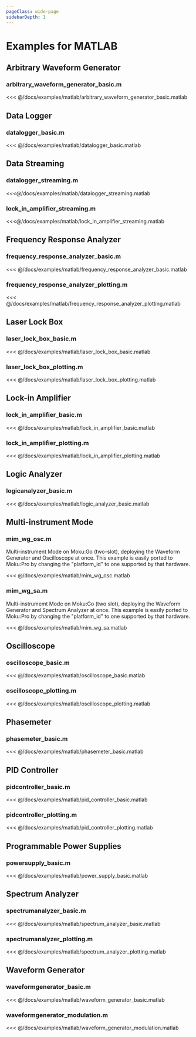 ```yaml
---
pageClass: wide-page
sidebarDepth: 1
---
```


# Examples for MATLAB
## Arbitrary Waveform Generator

### arbitrary_waveform_generator_basic.m
<<< @/docs/examples/matlab/arbitrary_waveform_generator_basic.matlab

## Data Logger
### datalogger_basic.m
<<< @/docs/examples/matlab/datalogger_basic.matlab

## Data Streaming

### datalogger_streaming.m

<<<@/docs/examples/matlab/datalogger_streaming.matlab

### lock_in_amplifier_streaming.m

<<<@/docs/examples/matlab/lock_in_amplifier_streaming.matlab


## Frequency Response Analyzer
### frequency_response_analyzer_basic.m
<<< @/docs/examples/matlab/frequency_response_analyzer_basic.matlab

### frequency_response_analyzer_plotting.m
<<< @/docs/examples/matlab/frequency_response_analyzer_plotting.matlab

## Laser Lock Box
### laser_lock_box_basic.m
<<< @/docs/examples/matlab/laser_lock_box_basic.matlab

### laser_lock_box_plotting.m
<<< @/docs/examples/matlab/laser_lock_box_plotting.matlab

## Lock-in Amplifier
### lock_in_amplifier_basic.m
<<< @/docs/examples/matlab/lock_in_amplifier_basic.matlab

### lock_in_amplifier_plotting.m
<<< @/docs/examples/matlab/lock_in_amplifier_plotting.matlab

## Logic Analyzer
### logicanalyzer_basic.m
<<< @/docs/examples/matlab/logic_analyzer_basic.matlab

## Multi-instrument Mode
### mim_wg_osc.m

Multi-instrument Mode on Moku:Go (two-slot), deploying the Waveform Generator
and Oscilloscope at once. This example is easily ported to Moku:Pro by changing
the "platform_id" to one supported by that hardware.

<<< @/docs/examples/matlab/mim_wg_osc.matlab

### mim_wg_sa.m

Multi-instrumemt Mode on Moku:Go (two slot), deploying the Waveform Generator
and Spectrum Analyzer at once. This example is easily ported to Moku:Pro by changing
the "platform_id" to one supported by that hardware.

<<< @/docs/examples/matlab/mim_wg_sa.matlab

## Oscilloscope
### oscilloscope_basic.m
<<< @/docs/examples/matlab/oscilloscope_basic.matlab

### oscilloscope_plotting.m
<<< @/docs/examples/matlab/oscilloscope_plotting.matlab

## Phasemeter
### phasemeter_basic.m
<<< @/docs/examples/matlab/phasemeter_basic.matlab

## PID Controller
### pidcontroller_basic.m
<<< @/docs/examples/matlab/pid_controller_basic.matlab

### pidcontroller_plotting.m
<<< @/docs/examples/matlab/pid_controller_plotting.matlab

## Programmable Power Supplies
### powersupply_basic.m
<<< @/docs/examples/matlab/power_supply_basic.matlab

## Spectrum Analyzer
### spectrumanalyzer_basic.m
<<< @/docs/examples/matlab/spectrum_analyzer_basic.matlab

### spectrumanalyzer_plotting.m
<<< @/docs/examples/matlab/spectrum_analyzer_plotting.matlab

## Waveform Generator
### waveformgenerator_basic.m
<<< @/docs/examples/matlab/waveform_generator_basic.matlab

### waveformgenerator_modulation.m
<<< @/docs/examples/matlab/waveform_generator_modulation.matlab